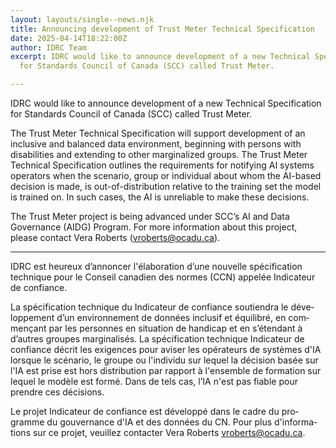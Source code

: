 ```yaml
---
layout: layouts/single--news.njk
title: Announcing development of Trust Meter Technical Specification
date: 2025-04-14T18:22:00Z
author: IDRC Team
excerpt: IDRC would like to announce development of a new Technical Specification
  for Standards Council of Canada (SCC) called Trust Meter.

---
```

IDRC would like to announce development of a new Technical Specification for Standards Council of Canada (SCC) called Trust Meter.

The Trust Meter Technical Specification will support development of an inclusive and balanced data environment, beginning with persons with disabilities and extending to other marginalized groups. The Trust Meter Technical Specification outlines the requirements for notifying AI systems operators when the scenario, group or individual about whom the AI-based decision is made, is out-of-distribution relative to the training set the model is trained on. In such cases, the AI is unreliable to make these decisions.

The Trust Meter project is being advanced under SCC’s AI and Data Governance (AIDG) Program. For more information about this project, please contact Vera Roberts ([vroberts@ocadu.ca](mailto:vroberts@ocadu.ca)).

---

<div lang="fr-CA">
  <p>
    IDRC est heureux d’annoncer l'élaboration d’une nouvelle spécification technique pour le Conseil canadien des normes (CCN) appelée Indicateur de confiance.
  </p>
  <p>
    La spécification technique du Indicateur de confiance soutiendra le développement d’un environnement de données inclusif et équilibré, en commençant par les personnes en situation de handicap et en s’étendant à d’autres groupes marginalisés. La spécification technique Indicateur de confiance décrit les exigences pour aviser les opérateurs de systèmes d'IA lorsque le scénario, le groupe ou l'individu sur lequel la décision basée sur l'IA est prise est hors distribution par rapport à l'ensemble de formation sur lequel le modèle est formé. Dans de tels cas, l’IA n'est pas fiable pour prendre ces décisions.
  </p>
  <p>
    Le projet Indicateur de confiance est développé dans le cadre du programme du gouvernance d'IA et des données du CN. Pour plus d'informations sur ce projet, veuillez contacter <span lang="en">Vera Roberts <a href="mailto:vroberts@ocadu.ca">vroberts@ocadu.ca</a></span>.
  </p>
</div>
